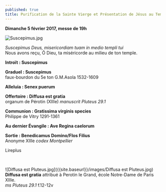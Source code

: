 ```yaml
---
published: true
title: Purification de la Sainte Vierge et Présentation de Jésus au Temple
---
```

**Dimanche 5 février 2017, messe de 19h**  

![Suscepimus.jpg]({{site.baseurl}}/images/Suscepimus.jpg)

*Suscepimus Deus, misericordiam tuam in medio templi tui*  
Nous avons reçu, Ô Dieu, ta miséricorde au milieu de ton temple.

**Introït : Suscepimus**  

**Graduel : Suscepimus**  
faux-bourdon du 5e ton G.M.Asola 1532-1609

**Alleluia : Senex puerum**

**Offertoire : Diffusa est gratia**  
organum de Pérotin (XIIIe) *manuscrit Pluteus 29.1*

**Communion : Gratissima virginis species**  
Philippe de Vitry 1291-1361

**Au dernier Évangile : Ave Regina caelorum**  

**Sortie : Benedicamus Domino/Flos Filius**  
Anonyme XIIIe *codex Montpellier*

Lireplus  

&nbsp;

![Diffusa est Pluteus.jpg]({{site.baseurl}}/images/Diffusa est Pluteus.jpg)
**Diffusa est gratia** attribué à Perotin le Grand, école Notre-Dame de Paris XIIIe.  
*ms Pluteus 29.1*  f.12-12v
